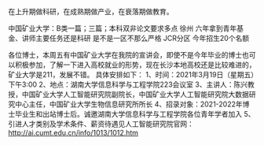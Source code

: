 


在上升期做科研，在成熟期做产业，在衰落期做教育。

中国矿业大学：B类一篇；三篇；本科双非论文要求多点
徐州
六年拿到青年基金、讲师主要任务还是科研
是不是一区不那么严格
JCR分区
今年招生20个名额


各位博士，本周五有中国矿业大学在我院的宣讲会，即使不是今年毕业的博士也可以积极参加，了解一下进入高校就业的形势，现在长沙本地高校还是比较难进的，矿业大学是211，发展不错。
具体安排如下：
1、时间：2021年3月19日（星期五）下午3:00
2、地点：湖南大学信息科学与工程学院223会议室
3、主讲人：陈兴教授，中国矿业大学人工智能研究院副院长，中国矿业大学人工智能研究院大数据研究中心主任，中国矿业大学生物信息研究所所长
4、招录对象：2021-2022年博士毕业生和出站博士后。诚邀湖南大学信息科学与工程学院各位青年学者加入
5、引进人才类别及学术条件、薪资待遇见人工智能研究院官网：http://ai.cumt.edu.cn/info/1013/1012.htm